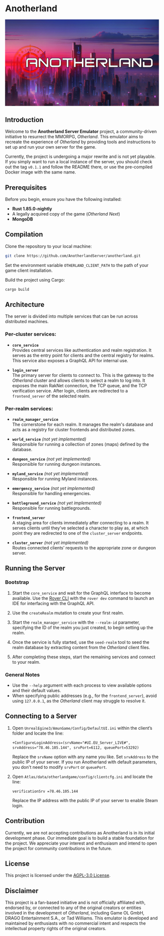 # Anotherland

![Anotherland Logo](/images/anotherland-logo.jpg)

## Introduction
Welcome to the **Anotherland Server Emulator** project, a community-driven initiative to resurrect the MMORPG, *Otherland*. This emulator aims to recreate the experience of *Otherland* by providing tools and instructions to set up and run your own server for the game.

Currently, the project is undergoing a major rewrite and is not yet playable. If you simply want to run a local instance of the server, you should check out the tag `v0.1.1` and follow the README there, or use the pre-compiled Docker image with the same name.

## Prerequisites
Before you begin, ensure you have the following installed:
- **Rust 1.85.0-nightly**
- A legally acquired copy of the game (*Otherland Next*)
- **MongoDB**

## Compilation
Clone the repository to your local machine:
```bash
git clone https://github.com/AnotherlandServer/anotherland.git
```

Set the environment variable `OTHERLAND_CLIENT_PATH` to the path of your game client installation.

Build the project using Cargo:
```bash
cargo build
```

## Architecture
The server is divided into multiple services that can be run across distributed machines.

### Per-cluster services:
- **`core_service`**  
  Provides central services like authentication and realm registration. It serves as the entry point for clients and the central registry for realms. This service also exposes a GraphQL API for internal use.
  
- **`login_server`**  
  The primary server for clients to connect to. This is the gateway to the *Otherland* cluster and allows clients to select a realm to log into. It exposes the main RakNet connection, the TCP queue, and the TCP verification service. After login, clients are redirected to a `frontend_server` of the selected realm.

### Per-realm services:
- **`realm_manager_service`**  
  The cornerstone for each realm. It manages the realm's database and acts as a registry for cluster frontends and distributed zones.
  
- **`world_service`** *(not yet implemented)*  
  Responsible for running a collection of zones (maps) defined by the database.
  
- **`dungeon_service`** *(not yet implemented)*  
  Responsible for running dungeon instances.
  
- **`myland_service`** *(not yet implemented)*  
  Responsible for running Myland instances.
  
- **`emergency_service`** *(not yet implemented)*  
  Responsible for handling emergencies.
  
- **`battleground_service`** *(not yet implemented)*  
  Responsible for running battlegrounds.
  
- **`frontend_server`**  
  A staging area for clients immediately after connecting to a realm. It serves clients until they’ve selected a character to play as, at which point they are redirected to one of the `cluster_server` endpoints.
  
- **`cluster_server`** *(not yet implemented)*  
  Routes connected clients’ requests to the appropriate zone or dungeon server.

## Running the Server
### Bootstrap
1. Start the `core_service` and wait for the GraphQL interface to become available. Use the [Rover CLI](https://www.apollographql.com/docs/rover) with the `rover dev` command to launch an IDE for interfacing with the GraphQL API.
2. Use the `createRealm` mutation to create your first realm.
3. Start the `realm_manager_service` with the `--realm-id` parameter, specifying the ID of the realm you just created, to begin setting up the realm.
4. Once the service is fully started, use the `seed-realm` tool to seed the realm database by extracting content from the *Otherland* client files.

5. After completing these steps, start the remaining services and connect to your realm.

### General Notes
- Use the `--help` argument with each process to view available options and their default values.  
- When specifying public addresses (e.g., for the `frontend_server`), avoid using `127.0.0.1`, as the *Otherland* client may struggle to resolve it.

## Connecting to a Server
1. Open `UnrealEgine3/AmunGame/Config/DefaultUI.ini` within the client’s folder and locate the line:
   ```
   +ConfigureLoginAddress=(srvName="#UI.EU_Server_LIVE#", srvAddress="78.46.105.144", srvPort=6112, queuePort=53292)
   ```
   Replace the `srvName` option with any name you like. Set `srvAddress` to the public IP of your server. If you run Anotherland with default parameters, you don't need to modify `srvPort` or `queuePort`.

2. Open `Atlas/data/otherlandgame/config/clientcfg.ini` and locate the line:
   ```
   verificationSrv =78.46.105.144
   ```
   Replace the IP address with the public IP of your server to enable Steam login.

## Contribution
Currently, we are not accepting contributions as Anotherland is in its initial development phase. Our immediate goal is to build a stable foundation for the project. We appreciate your interest and enthusiasm and intend to open the project for community contributions in the future.

## License
This project is licensed under the [AGPL-3.0 License](LICENSE).

## Disclaimer
This project is a fan-based initiative and is not officially affiliated with, endorsed by, or connected to any of the original creators or entities involved in the development of *Otherland*, including Game OL GmbH, DRAGO Entertainment S.A., or Tad Williams. This emulator is developed and maintained by enthusiasts with no commercial intent and respects the intellectual property rights of the original creators.
